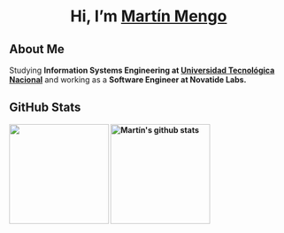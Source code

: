 <h1 align=center>Hi, I’m <a href=https://www.martinmengo.com/>Martín Mengo</a></h1>

<p align=center>
  <a href="https://www.linkedin.com/in/martinmengo/"></a>
  <a href="mailto:tinchomengo@gmail.com"></a>
</p>

<h2>About Me</h2>
<p>
  Studying <strong>Information Systems Engineering at <a href="https://www.frc.utn.edu.ar/">Universidad Tecnológica Nacional</strong></a> and working as a <strong>Software Engineer at Novatide Labs.<br>
</p>

<h2>GitHub Stats</h2>
<a href="https://github.com/anuraghazra/github-readme-stats"><img height="180" align="center" src="https://github-readme-stats.vercel.app/api/top-langs/?username=tinchomengo&theme=github_dark&layout=compact&border_color=5d0191&bg_color=000000&title_color=fc7f03&text_color=ffffff&size_weight=0.7&count_weight=0.3" /></a>
<a href="https://github.com/anuraghazra/github-readme-stats"><img height="180" align="center" src="https://github-readme-stats.vercel.app/api?username=tinchomengo&theme=github_dark&show_icons=true&border_color=5d0191&bg_color=000000&title_color=fc7f03&text_color=ffffff" alt="Martín's github stats" /></a>
